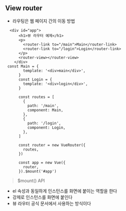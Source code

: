 ## View router

- 라우팅은 웹 페이지 간의 이동 방법

```
  <div id="app">
      <h1>뷰 라우터 예제</h1>
      <p>
        <router-link to="/main">Main</router-link>
        <router-link to="/login">Login</router-link>
      </p>
      <router-view></router-view>
    </div>
 const Main = {
        template: '<div>main</div>',
      }
      const Login = {
        template: '<div>login</div>',
      }

      const routes = [
        {
          path: '/main',
          component: Main,
        },
        {
          path: '/login',
          component: Login,
        },
      ]

      const router = new VueRouter({
        routes,
      })

      const app = new Vue({
        router,
      }).$mount('#app')
```



>  $mount() API

- el 속성과 동일하게 인스턴스를 화면에 붙이는 역할을 한다
- 강제로 인스턴스를 화면에 붙인다
- 뷰 라우터 공식 문서에서 사용하는 방식이다